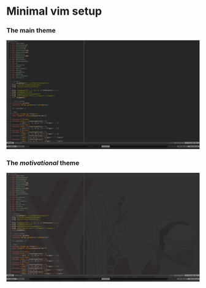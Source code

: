 # Minimal vim setup

### The main theme
![minimal vim theme](images/main.png)

### The _motivational_ theme
![zero two vim theme](images/motivational.png)
